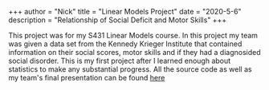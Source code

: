 +++ 
author = "Nick" 
title = "Linear Models Project"
date = "2020-5-6"
description = "Relationship of Social Deficit and Motor Skills" 
+++

This project was for my S431 Linear Models course. In this project my team was given a data
set from the Kennedy Krieger Institute that contained information on their social scores, motor
skills and if they had a diagnosided social disorder. This is my first project after I learned 
enough about statistics to make any substantial progress. All the source code as well as my team's
final presentation can be found [here](https://github.com/njmobley/S431Project.git)